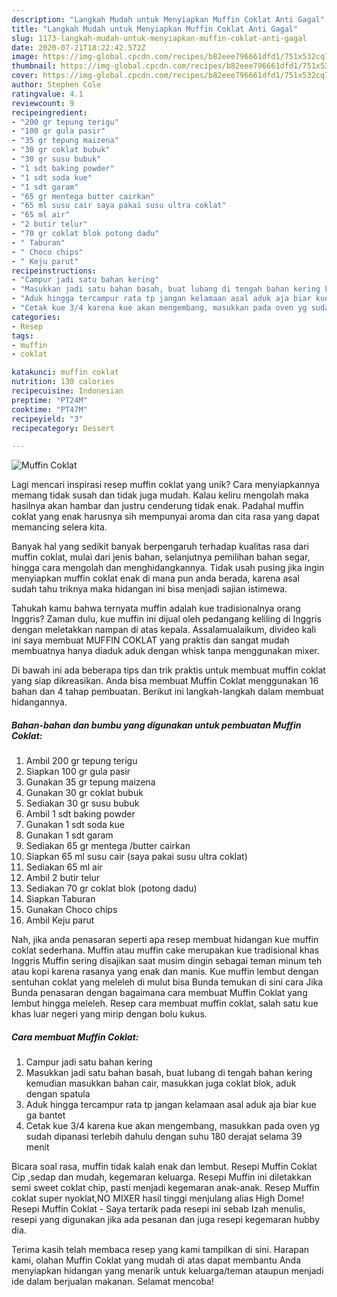 ```yaml
---
description: "Langkah Mudah untuk Menyiapkan Muffin Coklat Anti Gagal"
title: "Langkah Mudah untuk Menyiapkan Muffin Coklat Anti Gagal"
slug: 1173-langkah-mudah-untuk-menyiapkan-muffin-coklat-anti-gagal
date: 2020-07-21T18:22:42.572Z
image: https://img-global.cpcdn.com/recipes/b82eee796661dfd1/751x532cq70/muffin-coklat-foto-resep-utama.jpg
thumbnail: https://img-global.cpcdn.com/recipes/b82eee796661dfd1/751x532cq70/muffin-coklat-foto-resep-utama.jpg
cover: https://img-global.cpcdn.com/recipes/b82eee796661dfd1/751x532cq70/muffin-coklat-foto-resep-utama.jpg
author: Stephen Cole
ratingvalue: 4.1
reviewcount: 9
recipeingredient:
- "200 gr tepung terigu"
- "100 gr gula pasir"
- "35 gr tepung maizena"
- "30 gr coklat bubuk"
- "30 gr susu bubuk"
- "1 sdt baking powder"
- "1 sdt soda kue"
- "1 sdt garam"
- "65 gr mentega butter cairkan"
- "65 ml susu cair saya pakai susu ultra coklat"
- "65 ml air"
- "2 butir telur"
- "70 gr coklat blok potong dadu"
- " Taburan"
- " Choco chips"
- " Keju parut"
recipeinstructions:
- "Campur jadi satu bahan kering"
- "Masukkan jadi satu bahan basah, buat lubang di tengah bahan kering kemudian masukkan bahan cair, masukkan juga coklat blok, aduk dengan spatula"
- "Aduk hingga tercampur rata tp jangan kelamaan asal aduk aja biar kue ga bantet"
- "Cetak kue 3/4 karena kue akan mengembang, masukkan pada oven yg sudah dipanasi terlebih dahulu dengan suhu 180 derajat selama 39 menit"
categories:
- Resep
tags:
- muffin
- coklat

katakunci: muffin coklat 
nutrition: 130 calories
recipecuisine: Indonesian
preptime: "PT24M"
cooktime: "PT47M"
recipeyield: "3"
recipecategory: Dessert

---
```



![Muffin Coklat](https://img-global.cpcdn.com/recipes/b82eee796661dfd1/751x532cq70/muffin-coklat-foto-resep-utama.jpg)

Lagi mencari inspirasi resep muffin coklat yang unik? Cara menyiapkannya memang tidak susah dan tidak juga mudah. Kalau keliru mengolah maka hasilnya akan hambar dan justru cenderung tidak enak. Padahal muffin coklat yang enak harusnya sih mempunyai aroma dan cita rasa yang dapat memancing selera kita.

Banyak hal yang sedikit banyak berpengaruh terhadap kualitas rasa dari muffin coklat, mulai dari jenis bahan, selanjutnya pemilihan bahan segar, hingga cara mengolah dan menghidangkannya. Tidak usah pusing jika ingin menyiapkan muffin coklat enak di mana pun anda berada, karena asal sudah tahu triknya maka hidangan ini bisa menjadi sajian istimewa.

Tahukah kamu bahwa ternyata muffin adalah kue tradisionalnya orang Inggris? Zaman dulu, kue muffin ini dijual oleh pedangang keliling di Inggris dengan meletakkan nampan di atas kepala. Assalamualaikum, divideo kali ini saya membuat MUFFIN COKLAT yang praktis dan sangat mudah membuatnya hanya diaduk aduk dengan whisk tanpa menggunakan mixer.


Di bawah ini ada beberapa tips dan trik praktis untuk membuat muffin coklat yang siap dikreasikan. Anda bisa membuat Muffin Coklat menggunakan 16 bahan dan 4 tahap pembuatan. Berikut ini langkah-langkah dalam membuat hidangannya.

<!--inarticleads1-->

##### Bahan-bahan dan bumbu yang digunakan untuk pembuatan Muffin Coklat:

1. Ambil 200 gr tepung terigu
1. Siapkan 100 gr gula pasir
1. Gunakan 35 gr tepung maizena
1. Gunakan 30 gr coklat bubuk
1. Sediakan 30 gr susu bubuk
1. Ambil 1 sdt baking powder
1. Gunakan 1 sdt soda kue
1. Gunakan 1 sdt garam
1. Sediakan 65 gr mentega /butter cairkan
1. Siapkan 65 ml susu cair (saya pakai susu ultra coklat)
1. Sediakan 65 ml air
1. Ambil 2 butir telur
1. Sediakan 70 gr coklat blok (potong dadu)
1. Siapkan  Taburan
1. Gunakan  Choco chips
1. Ambil  Keju parut


Nah, jika anda penasaran seperti apa resep membuat hidangan kue muffin coklat sederhana. Muffin atau muffin cake merupakan kue tradisional khas Inggris Muffin sering disajikan saat musim dingin sebagai teman minum teh atau kopi karena rasanya yang enak dan manis. Kue muffin lembut dengan sentuhan coklat yang meleleh di mulut bisa Bunda temukan di sini cara Jika Bunda penasaran dengan bagaimana cara membuat Muffin Coklat yang lembut hingga meleleh. Resep cara membuat muffin coklat, salah satu kue khas luar negeri yang mirip dengan bolu kukus. 

<!--inarticleads2-->

##### Cara membuat Muffin Coklat:

1. Campur jadi satu bahan kering
1. Masukkan jadi satu bahan basah, buat lubang di tengah bahan kering kemudian masukkan bahan cair, masukkan juga coklat blok, aduk dengan spatula
1. Aduk hingga tercampur rata tp jangan kelamaan asal aduk aja biar kue ga bantet
1. Cetak kue 3/4 karena kue akan mengembang, masukkan pada oven yg sudah dipanasi terlebih dahulu dengan suhu 180 derajat selama 39 menit


Bicara soal rasa, muffin tidak kalah enak dan lembut. Resepi Muffin Coklat Cip ,sedap dan mudah, kegemaran keluarga. Resepi Muffin ini diletakkan semi sweet coklat chip, pasti menjadi kegemaran anak-anak. Resep Muffin coklat super nyoklat,NO MIXER hasil tinggi menjulang alias High Dome! Resepi Muffin Coklat - Saya tertarik pada resepi ini sebab Izah menulis, resepi yang digunakan jika ada pesanan dan juga resepi kegemaran hubby dia. 

Terima kasih telah membaca resep yang kami tampilkan di sini. Harapan kami, olahan Muffin Coklat yang mudah di atas dapat membantu Anda menyiapkan hidangan yang menarik untuk keluarga/teman ataupun menjadi ide dalam berjualan makanan. Selamat mencoba!
